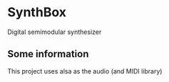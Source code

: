 # SynthBox
Digital semimodular synthesizer

## Some information

This project uses alsa as the audio (and MIDI library)


